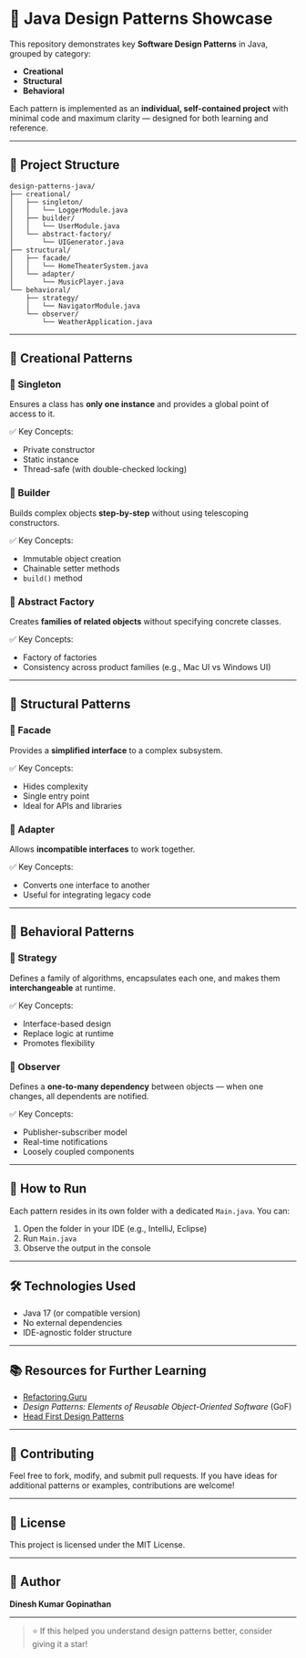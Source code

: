 # 🎯 Java Design Patterns Showcase

This repository demonstrates key **Software Design Patterns** in Java, grouped by category:

- **Creational**
- **Structural**
- **Behavioral**

Each pattern is implemented as an **individual, self-contained project** with minimal code and maximum clarity — designed for both learning and reference.

---

## 📁 Project Structure

```plaintext
design-patterns-java/
├── creational/
│   ├── singleton/
│   │   └── LoggerModule.java
│   ├── builder/
│   │   └── UserModule.java
│   └── abstract-factory/
│       └── UIGenerator.java
├── structural/
│   ├── facade/
│   │   └── HomeTheaterSystem.java
│   └── adapter/
│       └── MusicPlayer.java
└── behavioral/
    ├── strategy/
    │   └── NavigatorModule.java
    └── observer/
        └── WeatherApplication.java
```
---

## 🧱 Creational Patterns

### 🔹 Singleton
Ensures a class has **only one instance** and provides a global point of access to it.

✅ Key Concepts:
- Private constructor
- Static instance
- Thread-safe (with double-checked locking)

### 🔹 Builder
Builds complex objects **step-by-step** without using telescoping constructors.

✅ Key Concepts:
- Immutable object creation
- Chainable setter methods
- `build()` method

### 🔹 Abstract Factory
Creates **families of related objects** without specifying concrete classes.

✅ Key Concepts:
- Factory of factories
- Consistency across product families (e.g., Mac UI vs Windows UI)

---

## 🧩 Structural Patterns

### 🔹 Facade
Provides a **simplified interface** to a complex subsystem.

✅ Key Concepts:
- Hides complexity
- Single entry point
- Ideal for APIs and libraries

### 🔹 Adapter
Allows **incompatible interfaces** to work together.

✅ Key Concepts:
- Converts one interface to another
- Useful for integrating legacy code

---

## 🔁 Behavioral Patterns

### 🔹 Strategy
Defines a family of algorithms, encapsulates each one, and makes them **interchangeable** at runtime.

✅ Key Concepts:
- Interface-based design
- Replace logic at runtime
- Promotes flexibility

### 🔹 Observer
Defines a **one-to-many dependency** between objects — when one changes, all dependents are notified.

✅ Key Concepts:
- Publisher-subscriber model
- Real-time notifications
- Loosely coupled components

---

## 🚀 How to Run

Each pattern resides in its own folder with a dedicated `Main.java`. You can:

1. Open the folder in your IDE (e.g., IntelliJ, Eclipse)
2. Run `Main.java`
3. Observe the output in the console

---

## 🛠 Technologies Used

- Java 17 (or compatible version)
- No external dependencies
- IDE-agnostic folder structure

---

## 📚 Resources for Further Learning

- [Refactoring.Guru](https://refactoring.guru/design-patterns)
- *Design Patterns: Elements of Reusable Object-Oriented Software* (GoF)
- [Head First Design Patterns](https://www.oreilly.com/library/view/head-first-design/0596007124/)

---

## 🤝 Contributing

Feel free to fork, modify, and submit pull requests. If you have ideas for additional patterns or examples, contributions are welcome!

---

## 📄 License

This project is licensed under the MIT License.

---

## 📌 Author

**Dinesh Kumar Gopinathan**  

---

> ⭐ If this helped you understand design patterns better, consider giving it a star!
